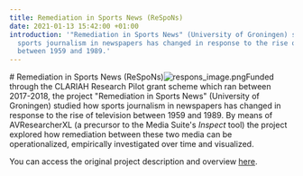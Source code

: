 ```yaml
---
title: Remediation in Sports News (ReSpoNs)
date: 2021-01-13 15:42:00 +01:00
introduction: '"Remediation in Sports News" (University of Groningen) studied how
  sports journalism in newspapers has changed in response to the rise of television
  between 1959 and 1989.'
---
```


\# Remediation in Sports News (ReSpoNs)![respons_image.png](/uploads/respons_image.png)Funded through the CLARIAH Research Pilot grant scheme which ran between 2017-2018, the project "Remediation in Sports News" (University of Groningen) studied how sports journalism in newspapers has changed in response to the rise of television between 1959 and 1989. By means of AVResearcherXL (a precursor to the Media Suite's *Inspect* tool) the project explored how remediation between these two media can be operationalized, empirically investigated over time and visualized.

You can access the original project description and overview [here](https://clariah.nl/en/projects/research-pilots/granted-pilot-research-projects/respons).
